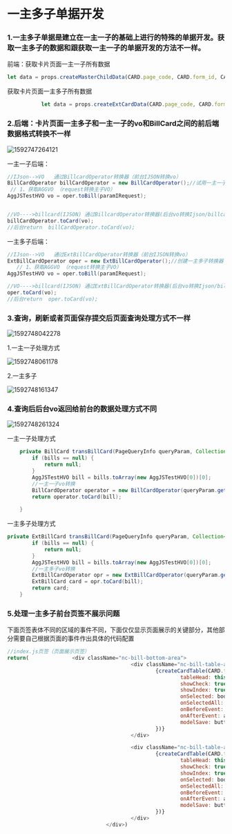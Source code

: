 # 一主多子单据开发

### 1.一主多子单据是建立在一主一子的基础上进行的特殊的单据开发。获取一主多子的数据和跟获取一主一子的单据开发的方法不一样。

前端：获取卡片页面一主一子所有数据           

````javascript
let data = props.createMasterChildData(CARD.page_code, CARD.form_id, CARD.table_code, 'cardTable');--试用一主一子
````



获取卡片页面一主多子所有数据 

````javascript
           let data = props.createExtCardData(CARD.page_code, CARD.form_id, [CARD.table_code, 	CARD.table_code_c]);//--试用一主多子
````

### 2.后端：卡片页面一主多子和一主一子的vo和BillCard之间的前后端数据格式转换不一样

![1592747264121](F:\图片存档\1592747264121.png)

一主一子后端：

```java
//IJson-->VO   通过BillcardOperator转换器（前台IJSON转换vo）
BillCardOperator billCardOperator = new BillCardOperator();//试用一主一子
 // 1、获取AGGVO （request转换主子VO）
AggJSTestHVO vo = oper.toBill(paramIRequest);


//VO---->billcard(IJSON) 通过BillcardOperator转换器(后台vo转换Ijson/billcard)
billCardOperator.toCard(vo);
//后台return  billCardOperator.toCard(vo);

```

一主多子后端：

````java
//IJson-->VO   通过ExtBillCardOperator转换器（前台IJSON转换vo）	
ExtBillCardOperator oper = new ExtBillCardOperator();//创建一主多子转换器
   // 1、获取AGGVO （request转换主子VO）
AggJSTestHVO vo = oper.toBill(paramIRequest);

//VO---->billcard(IJSON) 通过ExtBillCardOperator转换器(后台vo转换Ijson/billcard)
oper.toCard(vo);
//后台return  oper.toCard(vo);
````

### 3.查询，刷新或者页面保存提交后页面查询处理方式不一样

![1592748042278](F:\图片存档\1592748042278.png)

1.一主一子处理方式

![1592748061178](F:\图片存档\1592748061178.png)



2.一主多子

![1592748161347](F:\图片存档\1592748161347.png)

### 4.查询后后台vo返回给前台的数据处理方式不同

![1592748261324](F:\图片存档\1592748261324.png)

一主一子处理方式

```java
	private BillCard transBillCard(PageQueryInfo queryParam, Collection<AggJSTestHVO> bills) {
		if (bills == null) {
			return null;
		}
		AggJSTestHVO bill = bills.toArray(new AggJSTestHVO[0])[0];
        //一主一子vo转换
		BillCardOperator operator = new BillCardOperator(queryParam.getPagecode());一主一子
		return operator.toCard(bill);
		
	}
```

一主多子处理方式

````java
private ExtBillCard transBillCard(PageQueryInfo queryParam, Collection<AggJSTestHVO> bills) {
		if (bills == null) {
			return null;
		}
		AggJSTestHVO bill = bills.toArray(new AggJSTestHVO[0])[0];
		//一主多子vo转换
		ExtBillCardOperator opr = new ExtBillCardOperator(queryParam.getPagecode());//试用一主多子
		ExtBillCard card = opr.toCard(bill);
		return card;
	}
````

### 5.处理一主多子前台页签不展示问题

下面页签表体不同的区域的事件不同，下面仅仅显示页面展示的关键部分，其他部分需要自己根据页面的事件作出具体的代码配置

````js
//index.js页签（页面展示页签）         
return(              <div className="nc-bill-bottom-area">
                                        <div className="nc-bill-table-area" >
                                                {createCardTable(CARD.table_code, {//一主多子2
                                                        tableHead: this.getTableHead.bind(this),
                                                        showCheck: true,
                                                        showIndex: true,
                                                        onSelected: bodySelectedEvent,
                                                        onSelectedAll: bodySelectedAllEvent,
                                                        onBeforeEvent: beforeTableEvent,
                                                        onAfterEvent: afterTableEvent,
                                                        modelSave: buttonClick.bind(this, { ...this.props, json: this.state.json }, CARD_BUTTON.save, undefined, true),
                                                })}
                                        </div>

                                        <div className="nc-bill-table-area" >
                                                {createCardTable(CARD.table_code_c, {//一主多子1
                                                        tableHead: this.getTableCHead.bind(this),
                                                        showCheck: true,
                                                        showIndex: true,
                                                        onSelected: bodyCSelectedEvent,
                                                        onSelectedAll: bodyCSelectedAllEvent,
                                                        onBeforeEvent: beforeTableEvent,
                                                        onAfterEvent: afterTableEvent,
                                                        modelSave: buttonClick.bind(this, { ...this.props, json: this.state.json }, CARD_BUTTON.save, undefined, true),
                                                })}
                                        </div>
                                </div>)
                  
````

